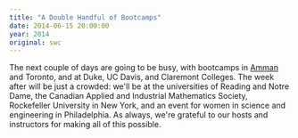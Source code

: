 ```yaml
---
title: "A Double Handful of Bootcamps"
date: 2014-06-15 20:00:00
year: 2014
original: swc
---
```

<p>
  The next couple of days are going to be busy,
  with bootcamps in <a href="http://luispedro.github.io/2014-06-15-khbp/">Amman</a>
  and Toronto,
  and at Duke,
  UC Davis,
  and Claremont Colleges.
  The week after will be just a crowded:
  we'll be at
  the universities of Reading
  and Notre Dame,
  the Canadian Applied and Industrial Mathematics Society,
  Rockefeller University in New York,
  and an event for women in science and engineering in Philadelphia.
  As always,
  we're grateful to our hosts and instructors
  for making all of this possible.
</p>
